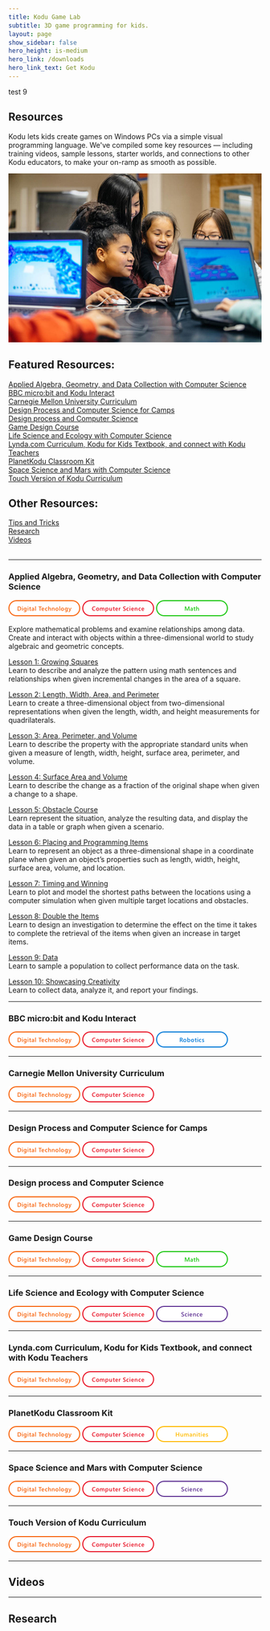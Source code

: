 ```yaml
---
title: Kodu Game Lab
subtitle: 3D game programming for kids.
layout: page
show_sidebar: false
hero_height: is-medium
hero_link: /downloads
hero_link_text: Get Kodu
---
```


test 9

## Resources

Kodu lets kids create games on Windows PCs via a simple visual programming language. We've compiled some key resources — including training videos, sample lessons, starter worlds, and connections to other Kodu educators, to make your on-ramp as smooth as possible.

![Kodu in the Classroom](classroom.jpg)

## Featured Resources:

[Applied Algebra, Geometry, and Data Collection with Computer Science](#applied)<br>
[BBC micro:bit and Kodu Interact](#microbit)<br>
[Carnegie Mellon University Curriculum](#cmu)<br>
[Design Process and Computer Science for Camps](#design_camps)<br>
[Design process and Computer Science](#design_process)<br>
[Game Design Course](#game_design)<br>
[Life Science and Ecology with Computer Science](#life_science)<br>
[Lynda.com Curriculum, Kodu for Kids Textbook, and connect with Kodu Teachers](#lynda)<br>
[PlanetKodu Classroom Kit](#planetkodu)<br>
[Space Science and Mars with Computer Science](#space)<br>
[Touch Version of Kodu Curriculum](#touch)<br>

## Other Resources:

[Tips and Tricks](../tips)<br>
[Research](#research)<br>
[Videos](#videos)
<br><br>

---

<a name="applied"></a>
### Applied Algebra, Geometry, and Data Collection with Computer Science
![Digital Technology](dt.png) ![Computer Science](cs.png) ![Math](m.png)

Explore mathematical problems and examine relationships among data. Create and interact with objects within a three-dimensional world to study algebraic and geometric concepts.

[Lesson 1: Growing Squares](growing_squares)<br>
Learn to describe and analyze the pattern using math sentences and relationships when given incremental changes in the area of a square.

[Lesson 2: Length, Width, Area, and Perimeter]()<br>
Learn to create a three-dimensional object from two-dimensional representations when given the length, width, and height measurements for quadrilaterals.

[Lesson 3: Area, Perimeter, and Volume]()<br>
Learn to describe the property with the appropriate standard units when given a measure of length, width, height, surface area, perimeter, and volume. 

[Lesson 4: Surface Area and Volume]()<br>
Learn to describe the change as a fraction of the original shape when given a change to a shape.

[Lesson 5: Obstacle Course]()<br>
Learn represent the situation, analyze the resulting data, and display the data in a table or graph when given a scenario.

[Lesson 6: Placing and Programming Items]()<br>
Learn to represent an object as a three-dimensional shape in a coordinate plane when given an object’s properties such as length, width, height, surface area, volume, and location. 

[Lesson 7: Timing and Winning]()<br>
Learn to plot and model the shortest paths between the locations using a computer simulation when given multiple target locations and obstacles.

[Lesson 8: Double the Items]()<br>
Learn to design an investigation to determine the effect on the time it takes to complete the retrieval of the items when given an increase in target items.

[Lesson 9: Data]()<br>
Learn to sample a population to collect performance data on the task.

[Lesson 10: Showcasing Creativity]()<br>
Learn to collect data, analyze it, and report your findings.

---

<a name="microbit"></a>
### BBC micro:bit and Kodu Interact
![Digital Technology](dt.png) ![Computer Science](cs.png) ![Robotics](r.png)

---

<a name="cmu"></a>
### Carnegie Mellon University Curriculum
![Digital Technology](dt.png) ![Computer Science](cs.png)

---

<a name="design_camps"></a>
### Design Process and Computer Science for Camps
![Digital Technology](dt.png) ![Computer Science](cs.png)

---

<a name="design_process"></a>
### Design process and Computer Science
![Digital Technology](dt.png) ![Computer Science](cs.png)

---

<a name="game_design"></a>
### Game Design Course
![Digital Technology](dt.png) ![Computer Science](cs.png) ![Math](m.png)

---

<a name="life_science"></a>
### Life Science and Ecology with Computer Science
![Digital Technology](dt.png) ![Computer Science](cs.png) ![Science](s.png)

---

<a name="lynda"></a>
### Lynda.com Curriculum, Kodu for Kids Textbook, and connect with Kodu Teachers
![Digital Technology](dt.png) ![Computer Science](cs.png)

---

<a name="planetkodu"></a>
### PlanetKodu Classroom Kit
![Digital Technology](dt.png) ![Computer Science](cs.png) ![Humanities](h.png)

---

<a name="space"></a>
### Space Science and Mars with Computer Science
![Digital Technology](dt.png) ![Computer Science](cs.png) ![Science](s.png)

---

<a name="touch"></a>
### Touch Version of Kodu Curriculum
![Digital Technology](dt.png) ![Computer Science](cs.png)

---





<a name="videos"></a>
## Videos

---

<a name="research"></a>
## Research

